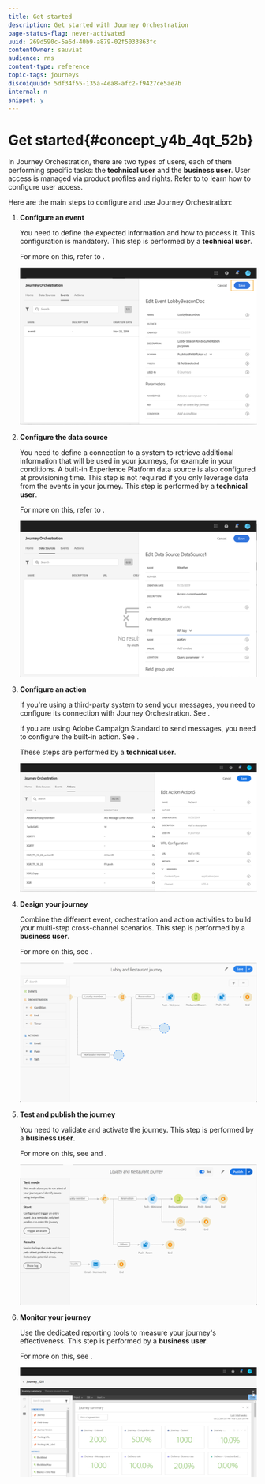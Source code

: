 ```yaml
---
title: Get started
description: Get started with Journey Orchestration
page-status-flag: never-activated
uuid: 269d590c-5a6d-40b9-a879-02f5033863fc
contentOwner: sauviat
audience: rns
content-type: reference
topic-tags: journeys
discoiquuid: 5df34f55-135a-4ea8-afc2-f9427ce5ae7b
internal: n
snippet: y
---
```


# Get started{#concept_y4b_4qt_52b}

In Journey Orchestration, there are two types of users, each of them performing specific tasks: the **technical user** and the **business user**. User access is managed via product profiles and rights. Refer to [](../about/usermanagement.md) to learn how to configure user access.

Here are the main steps to configure and use Journey Orchestration:

1. **Configure an event**

    You need to define the expected information and how to process it. This configuration is mandatory. This step is performed by a **technical user**.

    For more on this, refer to [](../event/event.md).

    ![](../assets/journey7.png)  

1. **Configure the data source**

    You need to define a connection to a system to retrieve additional information that will be used in your journeys, for example in your conditions. A built-in Experience Platform data source is also configured at provisioning time. This step is not required if you only leverage data from the events in your journey. This step is performed by a **technical user**. 

    For more on this, refer to [](../datasource/ds.md).
    
    ![](../assets/journey22.png)  

1. **Configure an action**

    If you're using a third-party system to send your messages, you need to configure its connection with Journey Orchestration. See [](../action/custom.md). 

    If you are using Adobe Campaign Standard to send messages, you need to configure the built-in action. See [](../action/actioncampaign.md). 

    These steps are performed by a **technical user**. 

    ![](../assets/custom2.png)  

1. **Design your journey**

     Combine the different event, orchestration and action activities to build your multi-step cross-channel scenarios. This step is performed by a **business user**. 

     For more on this, see [](../building-journeys/journey.md).

     ![](../assets/journeyuc2_24.png)

1. **Test and publish the journey**

    You need to validate and activate the journey. This step is performed by a **business user**. 

    For more on this, see [](../building-journeys/journeytesting.md) and [](../building-journeys/journeypublication.md).

    ![](../assets/journeyuc2_32bis.png)

1. **Monitor your journey**

    Use the dedicated reporting tools to measure your journey's effectiveness. This step is performed by a **business user**. 

    For more on this, see [](../reporting/reporting.md).

    ![](../assets/dynamic_report_journey_12.png)

